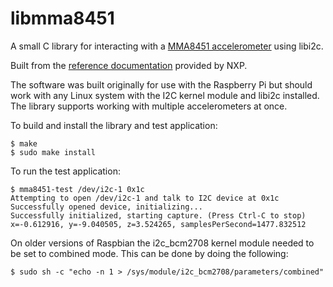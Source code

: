 # libmma8451
A small C library for interacting with a [MMA8451 accelerometer](https://www.adafruit.com/product/2019)
using libi2c.

Built from the [reference documentation](https://www.nxp.com/docs/en/data-sheet/MMA8451Q.pdf)
provided by NXP.

The software was built originally for use with the Raspberry Pi but should work with
any Linux system with the I2C kernel module and libi2c installed. The library supports working
with multiple accelerometers at once.

To build and install the library and test application:

    $ make
    $ sudo make install

To run the test application:

    $ mma8451-test /dev/i2c-1 0x1c
    Attempting to open /dev/i2c-1 and talk to I2C device at 0x1c
    Successfully opened device, initializing...
    Successfully initialized, starting capture. (Press Ctrl-C to stop)
    x=-0.612916, y=-9.040505, z=3.524265, samplesPerSecond=1477.832512

On older versions of Raspbian the i2c_bcm2708 kernel module needed to be set to combined mode.
This can be done by doing the following:

    $ sudo sh -c "echo -n 1 > /sys/module/i2c_bcm2708/parameters/combined"
